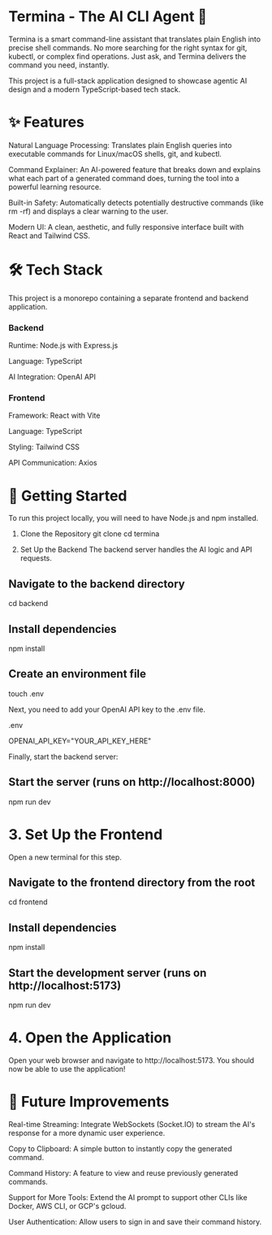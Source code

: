 # Termina - The AI CLI Agent 🤖
Termina is a smart command-line assistant that translates plain English into precise shell commands. No more searching for the right syntax for git, kubectl, or complex find operations. Just ask, and Termina delivers the command you need, instantly.

This project is a full-stack application designed to showcase agentic AI design and a modern TypeScript-based tech stack.

# ✨ Features
Natural Language Processing: Translates plain English queries into executable commands for Linux/macOS shells, git, and kubectl.

Command Explainer: An AI-powered feature that breaks down and explains what each part of a generated command does, turning the tool into a powerful learning resource.

Built-in Safety: Automatically detects potentially destructive commands (like rm -rf) and displays a clear warning to the user.

Modern UI: A clean, aesthetic, and fully responsive interface built with React and Tailwind CSS.

# 🛠️ Tech Stack
This project is a monorepo containing a separate frontend and backend application.

### Backend
Runtime: Node.js with Express.js

Language: TypeScript

AI Integration: OpenAI API

### Frontend
Framework: React with Vite

Language: TypeScript

Styling: Tailwind CSS

API Communication: Axios

# 🚀 Getting Started
To run this project locally, you will need to have Node.js and npm installed.

1. Clone the Repository
git clone 
cd termina

2. Set Up the Backend
The backend server handles the AI logic and API requests.

## Navigate to the backend directory
cd backend

## Install dependencies
npm install

## Create an environment file
touch .env

Next, you need to add your OpenAI API key to the .env file.

.env

OPENAI_API_KEY="YOUR_API_KEY_HERE"

Finally, start the backend server:

## Start the server (runs on http://localhost:8000)
npm run dev

# 3. Set Up the Frontend
Open a new terminal for this step.

## Navigate to the frontend directory from the root
cd frontend

## Install dependencies
npm install

## Start the development server (runs on http://localhost:5173)
npm run dev

# 4. Open the Application
Open your web browser and navigate to http://localhost:5173. You should now be able to use the application!

# 🔮 Future Improvements
Real-time Streaming: Integrate WebSockets (Socket.IO) to stream the AI's response for a more dynamic user experience.

Copy to Clipboard: A simple button to instantly copy the generated command.

Command History: A feature to view and reuse previously generated commands.

Support for More Tools: Extend the AI prompt to support other CLIs like Docker, AWS CLI, or GCP's gcloud.

User Authentication: Allow users to sign in and save their command history.



